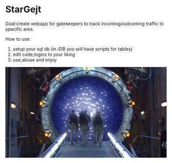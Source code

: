 # StarGejt

Goal:create webapp for gatekeepers to track incoming/outcoming traffic to specific area.

How to use:
1. setup your sql db (in /DB you will have scripts for tables)
2. edit code,logins to your liking
3. use,abuse and enjoy

![screenshot](./img/readme-git/1.jpg)





